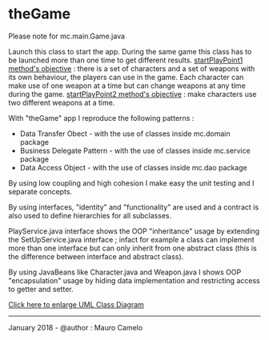 # theGame

Please note for mc.main.Game.java

Launch this class to start the app. During the same game this class has to be launched more than one time to get different results. <u>startPlayPoint1 method's objective</u> : there is a set of characters and a set of weapons with its own behaviour, the players can use in the game. Each character can make use of one weapon at a time but can change weapons at any time during the game. <u>startPlayPoint2 method's objective</u> : make characters use two different weapons at a time.

With "theGame" app I reproduce the following patterns :

- Data Transfer Obect - with the use of classes inside mc.domain package
- Business Delegate Pattern - with the use of classes inside mc.service package
- Data Access Object - with the use of classes inside mc.dao package

By using low coupling and high cohesion I make easy the unit testing and I separate concepts.

By using interfaces, "identity" and "functionality" are used and a contract is also used to define hierarchies for all subclasses.

PlayService.java interface shows the OOP "inheritance" usage by extending the SetUpService.java interface ; infact for example a class can implement more than one interface but can only inherit from one abstract class (this is the difference between interface and abstract class).

By using JavaBeans like Character.java and Weapon.java I shows OOP "encapsulation" usage by hiding data implementation and restricting access to getter and setter.

<a href="https://user-images.githubusercontent.com/30404707/35335332-90a45296-0115-11e8-9100-a0647130a149.jpg" target="_blank">Click here to enlarge UML Class Diagram</a>
__________________________________

January 2018 - @author : Mauro Camelo
